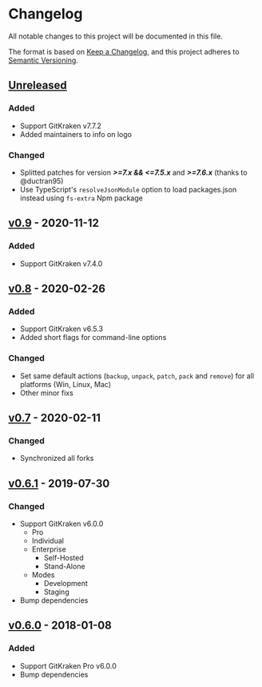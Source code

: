 # Changelog
All notable changes to this project will be documented in this file.

The format is based on [Keep a Changelog](https://keepachangelog.com/en/1.0.0/),
and this project adheres to [Semantic Versioning](https://semver.org/spec/v2.0.0.html).

## [Unreleased]

### Added
- Support GitKraken v7.7.2
- Added maintainers to info on logo

### Changed
- Splitted patches for version ***>=7.x && <=7.5.x*** and ***>=7.6.x*** (thanks to @ductran95)
- Use TypeScript's `resolveJsonModule` option to load packages.json instead using `fs-extra` Npm package

## [v0.9] - 2020-11-12
### Added
- Support GitKraken v7.4.0

## [v0.8] - 2020-02-26
### Added
- Support GitKraken v6.5.3
- Added short flags for command-line options

### Changed
- Set same default actions (`backup`, `unpack`, `patch`, `pack` and `remove`) for all platforms (Win, Linux, Mac)
- Other minor fixs

## [v0.7] - 2020-02-11
### Changed
- Synchronized all forks

## [v0.6.1] - 2019-07-30
### Changed
- Support GitKraken v6.0.0
  - Pro
  - Individual
  - Enterprise
    - Self-Hosted
    - Stand-Alone
  - Modes
    - Development
    - Staging
- Bump dependencies

## [v0.6.0] - 2018-01-08
### Added
- Support GitKraken Pro v6.0.0
- Bump dependencies

[Unreleased]: https://github.com/BoGnY/GitCracken/compare/v0.9...HEAD
[v0.9]: https://github.com/BoGnY/GitCracken/compare/v0.8...v0.9
[v0.8]: https://github.com/BoGnY/GitCracken/compare/v0.7...v0.8
[v0.7]: https://github.com/BoGnY/GitCracken/compare/v0.6.1...v0.7
[v0.6.1]: https://github.com/BoGnY/GitCracken/compare/v0.6.0...v0.6.1
[v0.6.0]: https://github.com/BoGnY/GitCracken/releases/tag/v0.6.0
